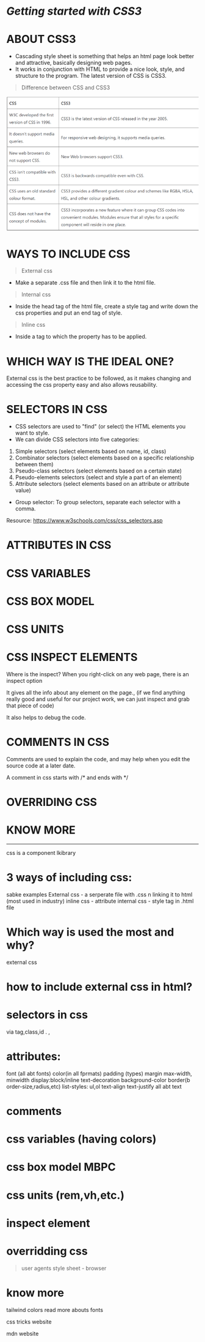 # ***Getting started with CSS3***

# ABOUT CSS3
- Cascading style sheet is something that helps an html page look better and attractive, basically designing web pages.
- It works in conjunction with HTML to provide a nice look, style, and structure to the program. The latest version of CSS is CSS3.

>Difference between CSS and CSS3

<img src="images/cssVscss3.png" />

# WAYS TO INCLUDE CSS
>External css

- Make a separate  .css file and then link it to the html file.
>Internal css

- Inside the head tag of the html file, create a style tag and write down the css properties and put an end tag of style.
>Inline css

- Inside a tag to which the property has to be applied.


# WHICH WAY IS THE IDEAL ONE?
External css is the best practice to be followed, as it makes changing and accessing the css property easy and also allows reusability.
# SELECTORS IN CSS
- CSS selectors are used to "find" (or select) the HTML elements you want to style.
- We can divide CSS selectors into five categories:
1. Simple selectors (select elements based on name, id, class)
2. Combinator selectors (select elements based on a specific relationship between them)
3. Pseudo-class selectors (select elements based on a certain state)
4. Pseudo-elements selectors (select and style a part of an element)
5. Attribute selectors (select elements based on an attribute or attribute value)
 
 
- Group selector:
To group selectors, separate each selector with a comma.

Resource: https://www.w3schools.com/css/css_selectors.asp
# ATTRIBUTES IN CSS

# CSS VARIABLES 

# CSS BOX MODEL

# CSS UNITS 

# CSS INSPECT ELEMENTS 
Where is the inspect?
When you right-click on any web page, there is an inspect option

It gives all the info about any element on the page., (if we find anything really good and useful for our project work, we can just inspect and grab that piece of code)

It also helps to debug the code.

# COMMENTS IN CSS
Comments are used to explain the code, and may help when you edit the source code at a later date.

A comment in css starts with /* and ends with */

# OVERRIDING CSS

# KNOW MORE




-----------------------------------------------------------------------------------------------------------

css is a component lkibrary

# 3 ways of including css:
sabke examples
External css - a serperate file with .css n linking it to html (most used in industry)
inline css - attribute 
internal css - style tag in .html file

# Which way is used the most and why?
external css

# how to include external css in html?

# selectors in css
via tag,class,id
.
,

# attributes:
font (all abt fonts)
color(in all fprmats)
padding (types)
margin
max-width, minwidth
display:block/inline
text-decoration 
background-color
border(b order-size,radius,etc)
list-styles: ul,ol
text-align
text-justify
all abt text






# comments

# css variables (having colors)
# css box model MBPC

# css units (rem,vh,etc.)

# inspect element
# overridding css
>user agents style sheet - browser
# know more
tailwind colors
read more abouts fonts

css tricks website

mdn website


